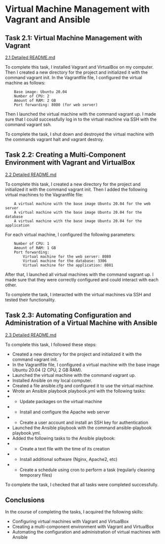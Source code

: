 # Virtual Machine Management with Vagrant and Ansible

## Task 2.1: Virtual Machine Management with Vagrant

[ 2.1 Detailed README.md ](./v1/README.md)

To complete this task, I installed Vagrant and VirtualBox on my computer. Then I created a new directory for the project and initialized it with the command vagrant init. In the Vagrantfile file, I configured the virtual machine as follows:

```
    Base image: Ubuntu 20.04
    Number of CPU: 2
    Amount of RAM: 2 GB
    Port forwarding: 8080 (for web server)
```

Then I launched the virtual machine with the command vagrant up. I made sure that I could successfully log in to the virtual machine via SSH with the command vagrant ssh.

To complete the task, I shut down and destroyed the virtual machine with the commands vagrant halt and vagrant destroy.

## Task 2.2: Creating a Multi-Component Environment with Vagrant and VirtualBox

[ 2.2 Detailed README.md ](./v2/README.md)

To complete this task, I created a new directory for the project and initialized it with the command vagrant init. Then I added the following virtual machines to the Vagrantfile file:

```
    A virtual machine with the base image Ubuntu 20.04 for the web server
    A virtual machine with the base image Ubuntu 20.04 for the database
    A virtual machine with the base image Ubuntu 20.04 for the application
```

For each virtual machine, I configured the following parameters:

```
    Number of CPU: 1
    Amount of RAM: 1 GB
    Port forwarding:
        Virtual machine for the web server: 8080
        Virtual machine for the database: 3306
        Virtual machine for the application: 8081
```

After that, I launched all virtual machines with the command vagrant up. I made sure that they were correctly configured and could interact with each other.

To complete the task, I interacted with the virtual machines via SSH and tested their functionality.

## Task 2.3: Automating Configuration and Administration of a Virtual Machine with Ansible

[ 2.3 Detailed README.md ](./v3/README.md)

To complete this task, I followed these steps:

* Created a new directory for the project and initialized it with the command vagrant init.
* In the Vagrantfile file, I configured a virtual machine with the base image Ubuntu 20.04 (2 CPU, 2 GB RAM).
* Launched the virtual machine with the command vagrant up.
* Installed Ansible on my local computer.
* Created a file ansible.cfg and configured it to use the virtual machine.
* Wrote an Ansible playbook playbook.yml with the following tasks:
* * Update packages on the virtual machine
* * Install and configure the Apache web server
* * Create a user account and install an SSH key for authentication
* Launched the Ansible playbook with the command ansible-playbook playbook.yml.
* Added the following tasks to the Ansible playbook:
* * Create a text file with the time of its creation
* * Install additional software (Nginx, Apache2, etc)
* * Create a schedule using cron to perform a task (regularly cleaning temporary files)

To complete the task, I checked that all tasks were completed successfully.

## Conclusions

In the course of completing the tasks, I acquired the following skills:
* Configuring virtual machines with Vagrant and VirtualBox
* Creating a multi-component environment with Vagrant and VirtualBox
* Automating the configuration and administration of virtual machines with Ansible
